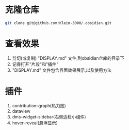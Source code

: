 # 克隆仓库
```bash
git clone git@github.com:Klein-3000/.obsidian.git
```

# 查看效果
1. 剪切(或复制) "DISPLAY.md" 文件,到obsidian仓库的目录下
2. 记得打开"片段"和"插件"
3. "DISPLAY.md" 文件包含界面效果展示,以及使用方法

# 插件
1. contribution-graph(热力图)
2. dataview
3. dms-widget-sidebar(右侧边栏小组件)
4. hover-reveal(悬浮显示)
